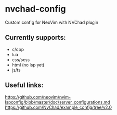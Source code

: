 # nvchad-config
Custom config for NeoVim with NVChad plugin

## Currently supports:
- c/cpp
- lua
- css/scss
- html (no lsp yet)
- js/ts

## Useful links:
https://github.com/neovim/nvim-lspconfig/blob/master/doc/server_configurations.md
https://github.com/NvChad/example_config/tree/v2.0
